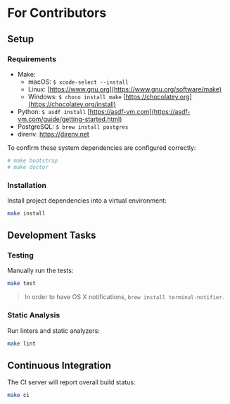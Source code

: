 # For Contributors

## Setup

### Requirements

* Make:
  * macOS: `$ xcode-select --install`
  * Linux: [https://www.gnu.org](https://www.gnu.org/software/make)
  * Windows: `$ choco install make` [https://chocolatey.org](https://chocolatey.org/install)
* Python: `$ asdf install` [https://asdf-vm.com](https://asdf-vm.com/guide/getting-started.html)
* PostgreSQL: `$ brew install postgres`
* direnv: <https://direnv.net>

To confirm these system dependencies are configured correctly:

``` bash
# make bootstrap
# make doctor
```

### Installation

Install project dependencies into a virtual environment:

``` bash
make install
```

<!-- ### Data

To automatically create test accounts, update `.envrc` with your own information and run `direnv allow`. Then, generate new seed data for local development:

``` bash
make data
``` -->

## Development Tasks

### Testing

Manually run the tests:

``` bash
make test
```

<!-- or keep them running on change:

``` bash
make dev
``` -->

> In order to have OS X notifications, `brew install terminal-notifier`.

### Static Analysis

Run linters and static analyzers:

``` bash
make lint
```

## Continuous Integration

The CI server will report overall build status:

``` bash
make ci
```
